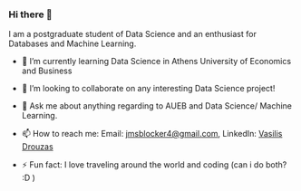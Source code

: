 ### Hi there 👋

<!--
**VassilisDrouzas/VassilisDrouzas** is a ✨ _special_ ✨ repository because its `README.md` (this file) appears on your GitHub profile.
-->
I am a postgraduate student of Data Science and an enthusiast for Databases and Machine Learning.

- 🌱 I’m currently learning Data Science in Athens University of Economics and Business
- 👯 I’m looking to collaborate on any interesting Data Science project!
- 💬 Ask me about anything regarding to AUEB and Data Science/ Machine Learning.
- 📫 How to reach me: Email: [jmsblocker4@gmail.com](mailto:jmsblocker4@gmail.com), LinkedIn: [Vasilis Drouzas](https://www.linkedin.com/in/vasilis-drouzas-b9a016177/)

- ⚡ Fun fact: I love traveling around the world and coding (can i do both? :D )

